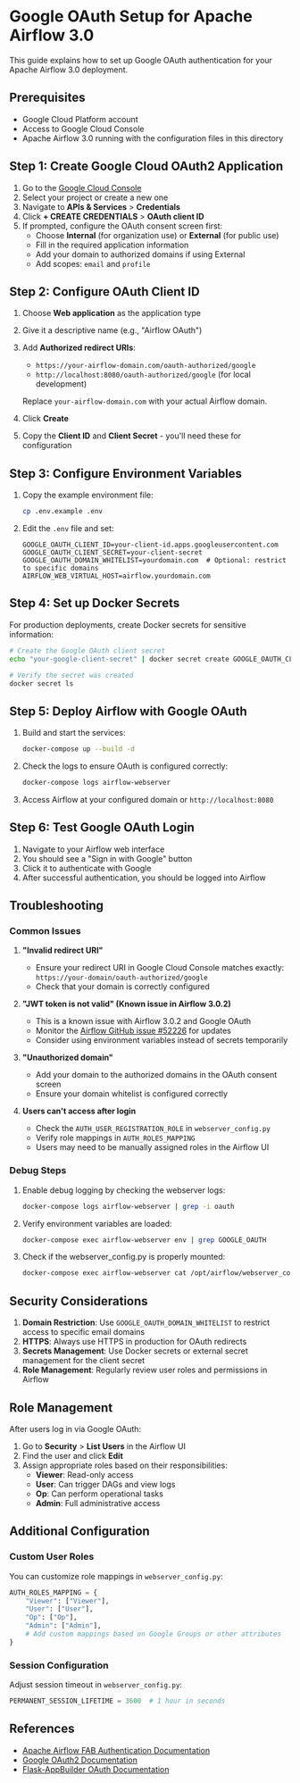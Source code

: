 # Google OAuth Setup for Apache Airflow 3.0

This guide explains how to set up Google OAuth authentication for your Apache Airflow 3.0 deployment.

## Prerequisites

- Google Cloud Platform account
- Access to Google Cloud Console
- Apache Airflow 3.0 running with the configuration files in this directory

## Step 1: Create Google Cloud OAuth2 Application

1. Go to the [Google Cloud Console](https://console.cloud.google.com/)
2. Select your project or create a new one
3. Navigate to **APIs & Services** > **Credentials**
4. Click **+ CREATE CREDENTIALS** > **OAuth client ID**
5. If prompted, configure the OAuth consent screen first:
   - Choose **Internal** (for organization use) or **External** (for public use)
   - Fill in the required application information
   - Add your domain to authorized domains if using External
   - Add scopes: `email` and `profile`

## Step 2: Configure OAuth Client ID

1. Choose **Web application** as the application type
2. Give it a descriptive name (e.g., "Airflow OAuth")
3. Add **Authorized redirect URIs**:
   - `https://your-airflow-domain.com/oauth-authorized/google`
   - `http://localhost:8080/oauth-authorized/google` (for local development)
   
   Replace `your-airflow-domain.com` with your actual Airflow domain.

4. Click **Create**
5. Copy the **Client ID** and **Client Secret** - you'll need these for configuration

## Step 3: Configure Environment Variables

1. Copy the example environment file:
   ```bash
   cp .env.example .env
   ```

2. Edit the `.env` file and set:
   ```env
   GOOGLE_OAUTH_CLIENT_ID=your-client-id.apps.googleusercontent.com
   GOOGLE_OAUTH_CLIENT_SECRET=your-client-secret
   GOOGLE_OAUTH_DOMAIN_WHITELIST=yourdomain.com  # Optional: restrict to specific domains
   AIRFLOW_WEB_VIRTUAL_HOST=airflow.yourdomain.com
   ```

## Step 4: Set up Docker Secrets

For production deployments, create Docker secrets for sensitive information:

```bash
# Create the Google OAuth client secret
echo "your-google-client-secret" | docker secret create GOOGLE_OAUTH_CLIENT_SECRET -

# Verify the secret was created
docker secret ls
```

## Step 5: Deploy Airflow with Google OAuth

1. Build and start the services:
   ```bash
   docker-compose up --build -d
   ```

2. Check the logs to ensure OAuth is configured correctly:
   ```bash
   docker-compose logs airflow-webserver
   ```

3. Access Airflow at your configured domain or `http://localhost:8080`

## Step 6: Test Google OAuth Login

1. Navigate to your Airflow web interface
2. You should see a "Sign in with Google" button
3. Click it to authenticate with Google
4. After successful authentication, you should be logged into Airflow

## Troubleshooting

### Common Issues

1. **"Invalid redirect URI"**
   - Ensure your redirect URI in Google Cloud Console matches exactly: `https://your-domain/oauth-authorized/google`
   - Check that your domain is correctly configured

2. **"JWT token is not valid" (Known issue in Airflow 3.0.2)**
   - This is a known issue with Airflow 3.0.2 and Google OAuth
   - Monitor the [Airflow GitHub issue #52226](https://github.com/apache/airflow/issues/52226) for updates
   - Consider using environment variables instead of secrets temporarily

3. **"Unauthorized domain"**
   - Add your domain to the authorized domains in the OAuth consent screen
   - Ensure your domain whitelist is configured correctly

4. **Users can't access after login**
   - Check the `AUTH_USER_REGISTRATION_ROLE` in `webserver_config.py`
   - Verify role mappings in `AUTH_ROLES_MAPPING`
   - Users may need to be manually assigned roles in the Airflow UI

### Debug Steps

1. Enable debug logging by checking the webserver logs:
   ```bash
   docker-compose logs airflow-webserver | grep -i oauth
   ```

2. Verify environment variables are loaded:
   ```bash
   docker-compose exec airflow-webserver env | grep GOOGLE_OAUTH
   ```

3. Check if the webserver_config.py is properly mounted:
   ```bash
   docker-compose exec airflow-webserver cat /opt/airflow/webserver_config.py
   ```

## Security Considerations

1. **Domain Restriction**: Use `GOOGLE_OAUTH_DOMAIN_WHITELIST` to restrict access to specific email domains
2. **HTTPS**: Always use HTTPS in production for OAuth redirects
3. **Secrets Management**: Use Docker secrets or external secret management for the client secret
4. **Role Management**: Regularly review user roles and permissions in Airflow

## Role Management

After users log in via Google OAuth:

1. Go to **Security** > **List Users** in the Airflow UI
2. Find the user and click **Edit**
3. Assign appropriate roles based on their responsibilities:
   - **Viewer**: Read-only access
   - **User**: Can trigger DAGs and view logs  
   - **Op**: Can perform operational tasks
   - **Admin**: Full administrative access

## Additional Configuration

### Custom User Roles

You can customize role mappings in `webserver_config.py`:

```python
AUTH_ROLES_MAPPING = {
    "Viewer": ["Viewer"],
    "User": ["User"], 
    "Op": ["Op"],
    "Admin": ["Admin"],
    # Add custom mappings based on Google Groups or other attributes
}
```

### Session Configuration

Adjust session timeout in `webserver_config.py`:

```python
PERMANENT_SESSION_LIFETIME = 3600  # 1 hour in seconds
```

## References

- [Apache Airflow FAB Authentication Documentation](https://airflow.apache.org/docs/apache-airflow-providers-fab/stable/auth-manager/webserver-authentication.html)
- [Google OAuth2 Documentation](https://developers.google.com/identity/protocols/oauth2)
- [Flask-AppBuilder OAuth Documentation](https://flask-appbuilder.readthedocs.io/en/latest/security.html#oauth-authentication)